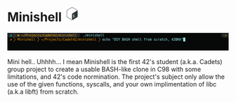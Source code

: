 
# Minishell <img src="./assets/bash_icon.png" width="35">
<img src="./assets/minishell.png">

Mini hell.. Uhhhh... I mean Minishell is the first 42's student (a.k.a. Cadets) group project to create a usable BASH-like clone in C98 with some limitations, and 42's code normination. The project's subject only allow the use of the given functions, syscalls, and your own implimentation of libc (a.k.a libft) from scratch.

